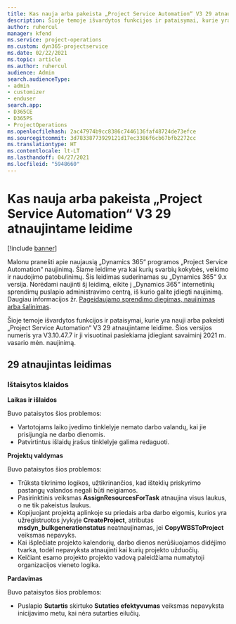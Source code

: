 ```yaml
---
title: Kas nauja arba pakeista „Project Service Automation“ V3 29 atnaujintame leidime
description: Šioje temoje išvardytos funkcijos ir pataisymai, kurie yra pasiekiami „Project Service Automation“ V3 29 atnaujintame leidime.
author: ruhercul
manager: kfend
ms.service: project-operations
ms.custom: dyn365-projectservice
ms.date: 02/22/2021
ms.topic: article
ms.author: ruhercul
audience: Admin
search.audienceType:
- admin
- customizer
- enduser
search.app:
- D365CE
- D365PS
- ProjectOperations
ms.openlocfilehash: 2ac47974b9cc8386c7446136faf48724de73efce
ms.sourcegitcommit: 3d78338773929121d17ec3386f6cb67bfb2272cc
ms.translationtype: HT
ms.contentlocale: lt-LT
ms.lasthandoff: 04/27/2021
ms.locfileid: "5948660"
---
```

# <a name="whats-new-or-changed-in-project-service-automation-update-release-29-v3"></a>Kas nauja arba pakeista „Project Service Automation“ V3 29 atnaujintame leidime

[!include [banner](../includes/psa-now-project-operations.md)]

Malonu pranešti apie naujausią „Dynamics 365“ programos „Project Service Automation“ naujinimą. Šiame leidime yra kai kurių svarbių kokybės, veikimo ir naudojimo patobulinimų. Šis leidimas suderinamas su „Dynamics 365“ 9.x versija. Norėdami naujinti šį leidimą, eikite į „Dynamics 365“ internetinių sprendimų puslapio administravimo centrą, iš kurio galite įdiegti naujinimą. Daugiau informacijos žr. [Pageidaujamo sprendimo diegimas, naujinimas arba šalinimas](/power-platform/admin/install-remove-preferred-solution).

Šioje temoje išvardytos funkcijos ir pataisymai, kurie yra nauji arba pakeisti „Project Service Automation“ V3 29 atnaujintame leidime. Šios versijos numeris yra V3.10.47.7 ir ji visuotinai pasiekiama įdiegiant savaiminį 2021 m. vasario mėn. naujinimą.

## <a name="update-release-29"></a>29 atnaujintas leidimas

### <a name="bug-fixes"></a>Ištaisytos klaidos

**Laikas ir išlaidos**

Buvo pataisytos šios problemos:

- Vartotojams laiko įvedimo tinklelyje nemato darbo valandų, kai jie prisijungia ne darbo dienomis.
- Patvirtintus išlaidų įrašus tinklelyje galima redaguoti.

**Projektų valdymas**

Buvo pataisytos šios problemos:

- Trūksta tikrinimo logikos, užtikrinančios, kad išteklių priskyrimo pastangų valandos negali būti neigiamos.
- Pasirinktinis veiksmas **AssignResourcesForTask** atnaujina visus laukus, o ne tik pakeistus laukus.
- Kopijuojant projektą aplinkoje su priedais arba darbo eigomis, kurios yra užregistruotos įvykyje **CreateProject**, atributas **msdyn_bulkgenerationstatus** neatnaujinamas, jei **CopyWBSToProject** veiksmas nepavyks.
- Kai išplečiate projekto kalendorių, darbo dienos nerūšiuojamos didėjimo tvarka, todėl nepavyksta atnaujinti kai kurių projekto užduočių.
- Keičiant esamo projekto projekto vadovą paleidžiama numatytoji organizacijos vieneto logika.

**Pardavimas**

Buvo pataisytos šios problemos:

- Puslapio **Sutartis** skirtuko **Sutaties efektyvumas** veiksmas nepavyksta inicijavimo metu, kai nėra sutarties eilučių.